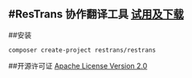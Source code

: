 #ResTrans
协作翻译工具
[试用及下载](http://get.restrans.com/)
---
##安装
```
composer create-project restrans/restrans
```
##开源许可证
[Apache License Version 2.0](http://www.apache.org/licenses/LICENSE-2.0)